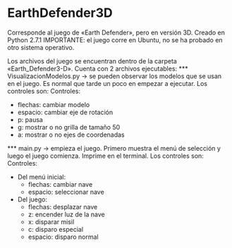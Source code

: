 # EarthDefender3D
Corresponde al juego de «Earth Defender», pero en versión 3D.
Creado en Python 2.7.1
IMPORTANTE: el juego corre en Ubuntu, no se ha probado en otro sistema operativo.

Los archivos del juego se encuentran dentro de la carpeta «Earth_Defender3-D». Cuenta con 2 archivos ejecutables:
 *** VisualizacionModelos.py -> se pueden observar los modelos que se usan en el juego. Es normal que tarde un poco en empezar a ejecutar. Los controles son:
Controles:
  - flechas: cambiar modelo
  - espacio: cambiar eje de rotación
  - p: pausa
  - g: mostrar o no grilla de tamaño 50
  - a: mostrar o no ejes de coordenadas

 *** main.py -> empieza el juego. Primero muestra el menú de selección y luego el juego comienza. Imprime en el terminal. Los controles son:
Controles:
 - Del menú inicial:
   - flechas: cambiar nave
   - espacio: seleccionar nave
 - Del juego:
   - flechas: desplazar nave
   - z: encender luz de la nave
   - x: disparar misil
   - c: disparo especial
   - espacio: disparo normal

